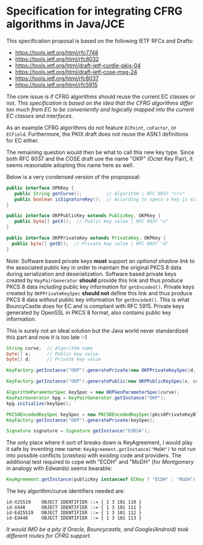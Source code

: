 # Specification for integrating CFRG algorithms in Java/JCE
This specification proposal is based on the following IETF RFCs and Drafts:
- https://tools.ietf.org/html/rfc7748
- https://tools.ietf.org/html/rfc8032
- https://tools.ietf.org/html/draft-ietf-curdle-pkix-04
- https://tools.ietf.org/html/draft-ietf-cose-msg-24
- https://tools.ietf.org/html/rfc8037
- https://tools.ietf.org/html/rfc5915

The core issue is if CFRG algorithms should reuse the current EC classes or not.  *This specification is based
on the idea that the CFRG algorithms differ too much from EC to be conveniently
and logically mapped into the current EC classes and interfaces.*

As an example CFRG algorithms do not feature `ECPoint`, `coFactor`, or `ECField`.  Furthermore, the PKIX draft does not reuse the
ASN.1 definitions for EC either.

The remaining question would then be what to call this new key type.
Since both RFC 8037 and the COSE draft use the name "OKP" (Octet Key Pair), it seems reasonable adopting this name here as well.

Below is a very condensed version of the propoposal:

```java
public interface OPKKey {
   public String getCurve();         // Algorithm | RFC 8037 "crv"
   public boolean isSignatureKey();  // According to specs a key is either Signature or DH
}
```

```java
public interface OKPPublicKey extends PublicKey, OKPKey {
   public byte[] getX();  // Public key value | RFC 8037 "x"
}
```

```java
public interface OKPPrivateKey extends PrivateKey, OKPKey {
  public byte[] getD();  // Private key value | RFC 8037 "d"
}
```
Note: Software based private keys **must** support an *optional shadow link* to the associated public key
in order to maintain the original PKCS 8 data during serialization and deserialization.
Software based private keys created by `KeyPairGenerator` **should** provide
this link and thus produce PKCS 8 data *including* public key information for `getEncoded()`.
Private keys created by `OKPPrivateKeySpec` **should not** define this link and thus
produce PKCS 8 data *without* public key information for `getEncoded()`. This is
what BouncyCastle does for EC and is compliant with RFC 5915.  Private keys generated by
OpenSSL in PKCS 8 format, also contains public key information.

This is surely not an ideal solution but the Java world never standardized this part and now it is too late :-)

```java
String curve;  // Algorithm name
byte[] x;      // Public key value
byte[] d;      // Private key value
```

```java
KeyFactory.getInstance("OKP").generatePrivate(new OKPPrivateKeySpec(d, curve));
```

```java
KeyFactory.getInstance("OKP").generatePublic(new OKPPublicKeySpec(x, curve));
```

```java
AlgorithmParameterSpec keySpec = new OKPGenParameterSpec(curve);
KeyPairGenerator kpg = KeyPairGenerator.getInstance("OKP");
kpg.initialize(keySpec);
```

```java
PKCS8EncodedKeySpec keySpec = new PKCS8EncodedKeySpec(pkcs8PrivateKeyBlob);
KeyFactory.getInstance("OKP").generatePrivate(keySpec);
```

```java
Signature signature = Signature.getInstance("EdDSA");
```

The only place where it sort of breaks down is KeyAgreement, I would play it safe by inventing new name:
`KeyAgreement.getInstance("MoDH")` 
to not run into possible conflicts (_crashes_) with existing code and providers.  The additional test required to cope with "ECDH" and "MoDH" (for _Montgomery_ in analogy with _Edwards_) seems bearable:
```java
KeyAgreement.getInstance(publicKey instanceof ECKey ? "ECDH" : "MoDH");
```

 The key algorithm/curve identifiers needed are:
  ```
 id-X25519    OBJECT IDENTIFIER ::= { 1 3 101 110 }
 id-X448      OBJECT IDENTIFIER ::= { 1 3 101 111 }
 id-Ed25519   OBJECT IDENTIFIER ::= { 1 3 101 112 }
 id-Ed448     OBJECT IDENTIFIER ::= { 1 3 101 113 }
```
_It would IMO be a pity if Oracle, Bouncycastle, and Google(Android) took different routes for CFRG support._
